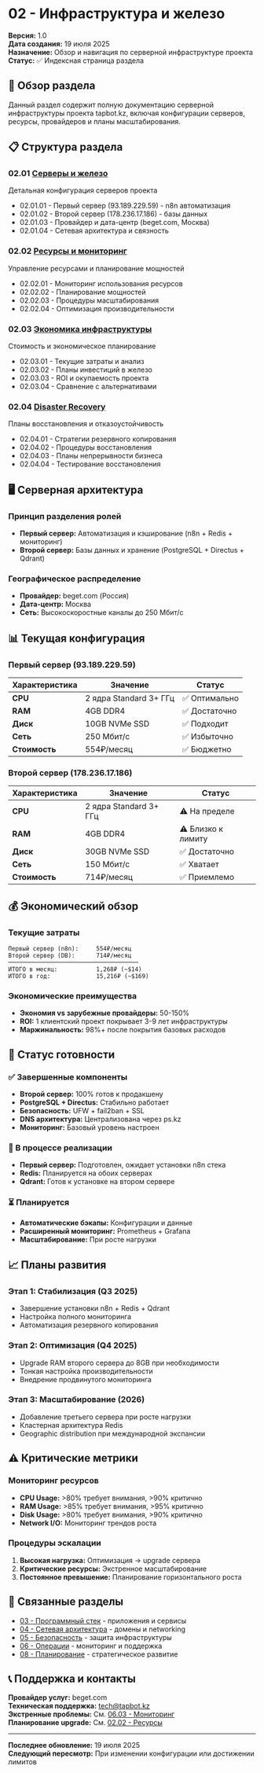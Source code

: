 # 02 - Инфраструктура и железо

**Версия:** 1.0  
**Дата создания:** 19 июля 2025  
**Назначение:** Обзор и навигация по серверной инфраструктуре проекта  
**Статус:** ✅ Индексная страница раздела

## 🎯 Обзор раздела

Данный раздел содержит полную документацию серверной инфраструктуры проекта tapbot.kz, включая конфигурации серверов, ресурсы, провайдеров и планы масштабирования.

## 📋 Структура раздела

### 02.01 [Серверы и железо](02-01-servers/README.md)
Детальная конфигурация серверов проекта
- 02.01.01 - Первый сервер (93.189.229.59) - n8n автоматизация
- 02.01.02 - Второй сервер (178.236.17.186) - базы данных
- 02.01.03 - Провайдер и дата-центр (beget.com, Москва)
- 02.01.04 - Сетевая архитектура и связность

### 02.02 [Ресурсы и мониторинг](02-02-resources/README.md)
Управление ресурсами и планирование мощностей
- 02.02.01 - Мониторинг использования ресурсов
- 02.02.02 - Планирование мощностей
- 02.02.03 - Процедуры масштабирования
- 02.02.04 - Оптимизация производительности

### 02.03 [Экономика инфраструктуры](02-03-economics/README.md)
Стоимость и экономическое планирование
- 02.03.01 - Текущие затраты и анализ
- 02.03.02 - Планы инвестиций в железо
- 02.03.03 - ROI и окупаемость проекта
- 02.03.04 - Сравнение с альтернативами

### 02.04 [Disaster Recovery](02-04-disaster-recovery/README.md)
Планы восстановления и отказоустойчивость
- 02.04.01 - Стратегии резервного копирования
- 02.04.02 - Процедуры восстановления
- 02.04.03 - Планы непрерывности бизнеса
- 02.04.04 - Тестирование восстановления

## 🖥️ Серверная архитектура

### Принцип разделения ролей
- **Первый сервер:** Автоматизация и кэширование (n8n + Redis + мониторинг)
- **Второй сервер:** Базы данных и хранение (PostgreSQL + Directus + Qdrant)

### Географическое распределение
- **Провайдер:** beget.com (Россия)
- **Дата-центр:** Москва
- **Сеть:** Высокоскоростные каналы до 250 Мбит/с

## 📊 Текущая конфигурация

### Первый сервер (93.189.229.59)
| Характеристика | Значение | Статус |
|----------------|----------|--------|
| **CPU** | 2 ядра Standard 3+ ГГц | ✅ Оптимально |
| **RAM** | 4GB DDR4 | ✅ Достаточно |
| **Диск** | 10GB NVMe SSD | ✅ Подходит |
| **Сеть** | 250 Мбит/с | ✅ Избыточно |
| **Стоимость** | 554₽/месяц | ✅ Бюджетно |

### Второй сервер (178.236.17.186)
| Характеристика | Значение | Статус |
|----------------|----------|--------|
| **CPU** | 2 ядра Standard 3+ ГГц | ⚠️ На пределе |
| **RAM** | 4GB DDR4 | ⚠️ Близко к лимиту |
| **Диск** | 30GB NVMe SSD | ✅ Достаточно |
| **Сеть** | 150 Мбит/с | ✅ Хватает |
| **Стоимость** | 714₽/месяц | ✅ Приемлемо |

## 💰 Экономический обзор

### Текущие затраты
```
Первый сервер (n8n):     554₽/месяц
Второй сервер (DB):      714₽/месяц  
─────────────────────────────────────
ИТОГО в месяц:           1,268₽ (~$14)
ИТОГО в год:             15,216₽ (~$169)
```

### Экономические преимущества
- **Экономия vs зарубежные провайдеры:** 50-150%
- **ROI:** 1 клиентский проект покрывает 3-9 лет инфраструктуры
- **Маржинальность:** 98%+ после покрытия базовых расходов

## 🚀 Статус готовности

### ✅ Завершенные компоненты
- **Второй сервер:** 100% готов к продакшену
- **PostgreSQL + Directus:** Стабильно работает
- **Безопасность:** UFW + fail2ban + SSL
- **DNS архитектура:** Централизована через ps.kz
- **Мониторинг:** Базовый уровень настроен

### 🔄 В процессе реализации
- **Первый сервер:** Подготовлен, ожидает установки n8n стека
- **Redis:** Планируется на обоих серверах
- **Qdrant:** Готов к установке на втором сервере

### ⏳ Планируется
- **Автоматические бэкапы:** Конфигурации и данные
- **Расширенный мониторинг:** Prometheus + Grafana
- **Масштабирование:** При росте нагрузки

## 📈 Планы развития

### Этап 1: Стабилизация (Q3 2025)
- Завершение установки n8n + Redis + Qdrant
- Настройка полного мониторинга
- Автоматизация резервного копирования

### Этап 2: Оптимизация (Q4 2025)
- Upgrade RAM второго сервера до 8GB при необходимости
- Тонкая настройка производительности
- Внедрение продвинутого мониторинга

### Этап 3: Масштабирование (2026)
- Добавление третьего сервера при росте нагрузки
- Кластерная архитектура Redis
- Geographic distribution при международной экспансии

## ⚠️ Критические метрики

### Мониторинг ресурсов
- **CPU Usage:** >80% требует внимания, >90% критично
- **RAM Usage:** >85% требует внимания, >95% критично
- **Disk Usage:** >80% требует внимания, >90% критично
- **Network I/O:** Мониторинг трендов роста

### Процедуры эскалации
1. **Высокая нагрузка:** Оптимизация → upgrade сервера
2. **Критические ресурсы:** Экстренное масштабирование
3. **Постоянное превышение:** Планирование горизонтального роста

## 🔗 Связанные разделы

- [03 - Программный стек](../03-software-stack/README.md) - приложения и сервисы
- [04 - Сетевая архитектура](../04-network-architecture/README.md) - домены и networking
- [05 - Безопасность](../05-security/README.md) - защита инфраструктуры
- [06 - Операции](../06-operations/README.md) - мониторинг и поддержка
- [08 - Планирование](../08-planning/README.md) - стратегическое развитие

## 📞 Поддержка и контакты

**Провайдер услуг:** beget.com  
**Техническая поддержка:** tech@tapbot.kz  
**Экстренные проблемы:** См. [06.03 - Мониторинг](../06-operations/06-03-monitoring/README.md)  
**Планирование upgrade:** См. [02.02 - Ресурсы](02-02-resources/README.md)

---

**Последнее обновление:** 19 июля 2025  
**Следующий пересмотр:** При изменении конфигурации или достижении лимитов